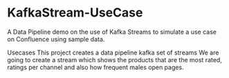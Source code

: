 # KafkaStream-UseCase
A Data Pipeline demo on the use of Kafka Streams to simulate a use case on Confluence using sample data. 

Usecases
This project creates a data pipeline kafka set of streams We are going to create a stream which shows the products that are the most rated, ratings per channel and also how frequent males open pages.
